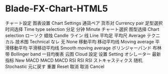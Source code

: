 Blade-FX-Chart-HTML5
====================

チャート設定            图表设置                  Chart Settings
通貨ペア                货币对                    Currency pair
足型選択                时间选择                  Time type selection
分足                    分钟                      Minute
チャート選択            图型选择                  Chart selection
ローソク                蜡烛                      Candle
ライン                  线                        Line
平均足                  平均尺                    Average
テクニカル              技术图                    Technical
なレ                    无                        None
移動平均                移动平均线                Moving average
平滑移動平均            平滑移动平均线            Smooth moving average
ボリンジャーバンド      布林带                    Bollinger band
一目均衡表              云图                      Cloud
設定                    设置                      Setting
オシしーター            最新指标                  New
MACD                    MACD                      MACD
RSI                     RSI                       RSI
ストキャスティクス      随机                      Stochastic
元に戻す                重置                      Reset
取消                    取消                      Cancel
